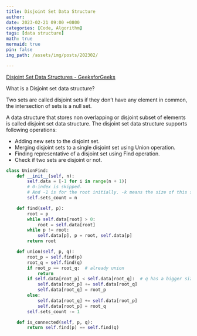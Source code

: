 ```yaml
---
title: Disjoint Set Data Structure
author: 
date: 2023-02-21 09:00 +0800
categories: [Code, Algorithm]
tags: [data structure]
math: true
mermaid: true
pin: false
img_path: /assets/img/posts/202302/

---
```


[Disjoint Set Data Structures - GeeksforGeeks](https://www.geeksforgeeks.org/heap-sort/)

What is a Disjoint set data structure?

Two sets are called disjoint sets if they don’t have any element in common, the intersection of sets is a null set.

A data structure that stores non overlapping or disjoint subset of elements is called disjoint set data structure. The disjoint set data structure supports following operations:


- Adding new sets to the disjoint set.
- Merging disjoint sets to a single disjoint set using Union operation.
- Finding representative of a disjoint set using Find operation.
- Check if two sets are disjoint or not. 

```python
class UnionFind:
    def __init__(self, n):
        self.data = [-1 for i in range(n + 1)]
        # 0-index is skipped.
        # And -1 is for the root initially. -k means the size of this set is k.
        self.sets_count = n

    def find(self, p):
        root = p
        while self.data[root] > 0:
            root = self.data[root]
        while p != root:
            self.data[p], p = root, self.data[p]
        return root

    def union(self, p, q):
        root_p = self.find(p)
        root_q = self.find(q)
        if root_p == root_q:  # already union
            return
        if self.data[root_p] < self.data[root_q]:  # q has a bigger size than q. The size of root equals to -data[root].
            self.data[root_p] += self.data[root_q]
            self.data[root_q] = root_p
        else:
            self.data[root_q] += self.data[root_p]
            self.data[root_p] = root_q
        self.sets_count -= 1

    def is_connected(self, p, q):
        return self.find(p) == self.find(q)

```
